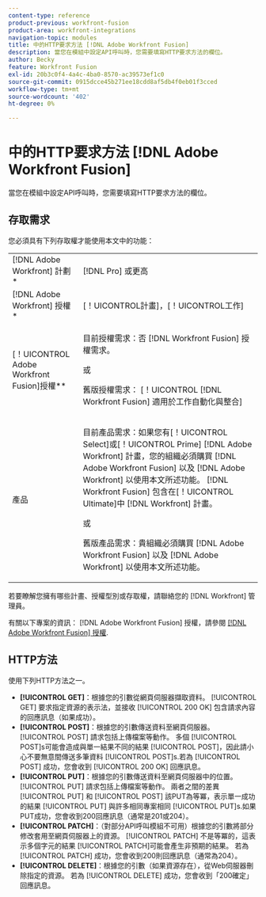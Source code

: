 ```yaml
---
content-type: reference
product-previous: workfront-fusion
product-area: workfront-integrations
navigation-topic: modules
title: 中的HTTP要求方法 [!DNL Adobe Workfront Fusion]
description: 當您在模組中設定API呼叫時，您需要填寫HTTP要求方法的欄位。
author: Becky
feature: Workfront Fusion
exl-id: 20b3c0f4-4a4c-4ba0-8570-ac39573ef1c0
source-git-commit: 0915dcce45b271ee18cdd8af5db4f0eb01f3cced
workflow-type: tm+mt
source-wordcount: '402'
ht-degree: 0%

---
```


# 中的HTTP要求方法 [!DNL Adobe Workfront Fusion]

當您在模組中設定API呼叫時，您需要填寫HTTP要求方法的欄位。

## 存取需求

您必須具有下列存取權才能使用本文中的功能：

<table style="table-layout:auto">
 <col> 
 <col> 
 <tbody> 
  <tr> 
    <td role="rowheader">[!DNL Adobe Workfront] 計劃*</td> 
   <td> <p>[!DNL Pro] 或更高</p> </td> 
  </tr> 
  <tr data-mc-conditions=""> 
   <td role="rowheader">[!DNL Adobe Workfront] 授權*</td> 
   <td> <p>[！UICONTROL計畫]，[！UICONTROL工作]</p> </td> 
  </tr> 
  <tr> 
   <td role="rowheader">[！UICONTROL Adobe Workfront Fusion]授權**</td> 
   <td>
   <p>目前授權需求：否 [!DNL Workfront Fusion] 授權需求。</p>
   <p>或</p>
   <p>舊版授權需求： [！UICONTROL [!DNL Workfront Fusion] 適用於工作自動化與整合] </p>
   </td> 
  </tr> 
  <tr> 
   <td role="rowheader">產品</td> 
   <td>
   <p>目前產品需求：如果您有[！UICONTROL Select]或[！UICONTROL Prime] [!DNL Adobe Workfront] 計畫，您的組織必須購買 [!DNL Adobe Workfront Fusion] 以及 [!DNL Adobe Workfront] 以使用本文所述功能。 [!DNL Workfront Fusion] 包含在[！UICONTROL Ultimate]中 [!DNL Workfront] 計畫。</p>
   <p>或</p>
   <p>舊版產品需求：貴組織必須購買 [!DNL Adobe Workfront Fusion] 以及 [!DNL Adobe Workfront] 以使用本文所述功能。</p>
   </td> 
  </tr> 
 </tbody> 
</table>

若要瞭解您擁有哪些計畫、授權型別或存取權，請聯絡您的 [!DNL Workfront] 管理員。

有關以下專案的資訊： [!DNL Adobe Workfront Fusion] 授權，請參閱 [[!DNL Adobe Workfront Fusion] 授權](../../workfront-fusion/get-started/license-automation-vs-integration.md).

## HTTP方法

使用下列HTTP方法之一。

* **[!UICONTROL GET]**：根據您的引數從網頁伺服器擷取資料。 [!UICONTROL GET] 要求指定資源的表示法，並接收 [!UICONTROL 200 OK] 包含請求內容的回應訊息（如果成功）。
* **[!UICONTROL POST]**：根據您的引數傳送資料至網頁伺服器。 [!UICONTROL POST] 請求包括上傳檔案等動作。 多個 [!UICONTROL POST]s可能會造成與單一結果不同的結果 [!UICONTROL POST]，因此請小心不要無意間傳送多筆資料 [!UICONTROL POST]s.若為 [!UICONTROL POST] 成功，您會收到 [!UICONTROL 200 OK] 回應訊息。
* **[!UICONTROL PUT]**：根據您的引數傳送資料至網頁伺服器中的位置。 [!UICONTROL PUT] 請求包括上傳檔案等動作。 兩者之間的差異 [!UICONTROL PUT] 和 [!UICONTROL POST] 該PUT為等冪，表示單一成功的結果 [!UICONTROL PUT] 與許多相同專案相同 [!UICONTROL PUT]s.如果PUT成功，您會收到200回應訊息（通常是201或204）。
* **[!UICONTROL PATCH]**：（對部分API呼叫模組不可用）根據您的引數將部分修改套用至網頁伺服器上的資源。 [!UICONTROL PATCH] 不是等冪的，這表示多個字元的結果 [!UICONTROL PATCH]可能會產生非預期的結果。 若為 [!UICONTROL PATCH] 成功，您會收到200則回應訊息（通常為204）。
* **[!UICONTROL DELETE]**：根據您的引數（如果資源存在），從Web伺服器刪除指定的資源。 若為 [!UICONTROL DELETE] 成功，您會收到「200確定」回應訊息。
